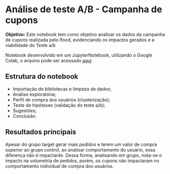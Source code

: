 # Análise de teste A/B - Campanha de cupons
**Objetivo:** Este notebook tem como objetivo analisar os dados da campanha de cupons realizada pelo Ifood, evidenciando os impactos gerados e a viabilidade do Teste a/b

Notebook desenvolvido em um JupyterNotebook, utilizando o Google Colab, o arquivo pode ser acessado [aqui](https://colab.research.google.com/github/NathanyApSalles/analysis_foodtech/blob/main/Case_Tecnico_DataAnalyst_Ifood.ipynb)

## **Estrutura do notebook**
- Importação de bibliotecas e limpeza de dados;
- Análise exploratória;
- Perfil de compra dos usuários (clusterização);
- Teste de hipóteses (validação do teste a/b);
- Sugestões;
- Conclusão.

## **Resultados principais**
Apesar do grupo target gerar mais pedidos e terem um valor de compra superior ao grupo control, ao analisar comportamento do usuário, essa diferença não é impactante. Dessa forma, analisando em grupo, nota-se o impacto na volumetria de pedidos, porém, os cupons não impactaram no comportamento individual de compra dos usuários.


